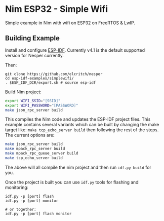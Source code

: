 # Nim ESP32 - Simple Wifi

Simple example in Nim with wifi on ESP32 on FreeRTOS & LwIP.

## Building Example

Install and configure [ESP-IDF](https://docs.espressif.com/projects/esp-idf/en/latest/esp32/get-started/index.html). Currently v4.1 is the default supported version for Nesper currently. 

Then:

```shell
git clone https://github.com/elcritch/nesper
cd esp-idf-examples/simplewifi/
. $ESP_IDF_DIR/export.sh # source esp-idf
```

Build Nim project:
```sh
export WIFI_SSID="[SSID]"
export WIFI_PASSWORD="[PASSWORD]"
make json_rpc_server build
```

This compiles the Nim code and updates the ESP-IDF project files. This example contains several variants which can be built by changing the make target like: `make tcp_echo_server build` then following the rest of the steps. The current options are: 

```sh
make json_rpc_server build
make mpack_rpc_server build
make mpack_rpc_queue_server build
make tcp_echo_server build
```

The above will all compile the nim project and then run `idf.py build` for you. 

Once the project is built you can use `idf.py` tools for flashing and monitoring:

```shell
idf.py -p [port] flash
idf.py -p [port] monitor

# or together:
idf.py -p [port] flash monitor
```
